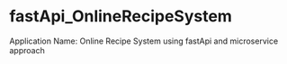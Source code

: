 # fastApi_OnlineRecipeSystem
Application Name: Online Recipe System using fastApi and microservice approach
